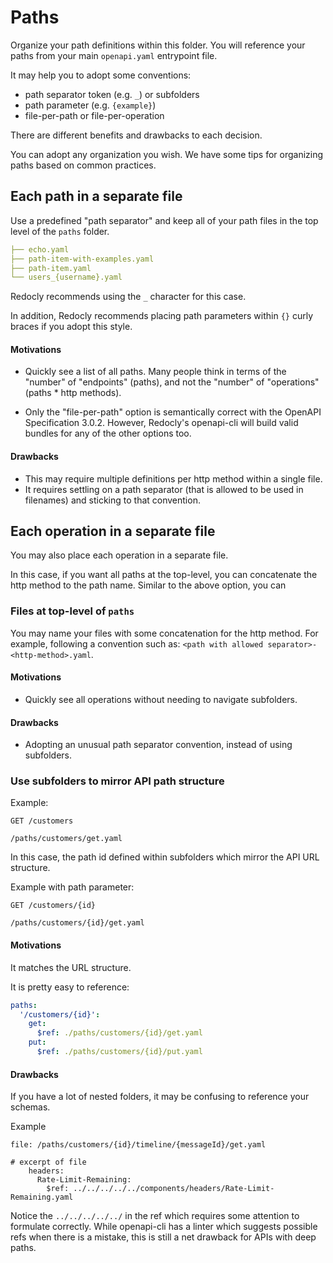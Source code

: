 # Paths

Organize your path definitions within this folder.  You will reference your paths from your main `openapi.yaml` entrypoint file.

It may help you to adopt some conventions:

* path separator token (e.g. `_`) or subfolders
* path parameter (e.g. `{example}`)
* file-per-path or file-per-operation

There are different benefits and drawbacks to each decision.  

You can adopt any organization you wish.  We have some tips for organizing paths based on common practices.

## Each path in a separate file

Use a predefined "path separator" and keep all of your path files in the top level of the `paths` folder.

```yaml
├── echo.yaml
├── path-item-with-examples.yaml
├── path-item.yaml
└── users_{username}.yaml
```

Redocly recommends using the `_` character for this case.

In addition, Redocly recommends placing path parameters within `{}` curly braces if you adopt this style.

#### Motivations

* Quickly see a list of all paths.  Many people think in terms of the "number" of "endpoints" (paths), and not the "number" of "operations" (paths * http methods).

* Only the "file-per-path" option is semantically correct with the OpenAPI Specification 3.0.2.  However, Redocly's openapi-cli will build valid bundles for any of the other options too.

#### Drawbacks

* This may require multiple definitions per http method within a single file.
* It requires settling on a path separator (that is allowed to be used in filenames) and sticking to that convention.

## Each operation in a separate file

You may also place each operation in a separate file.  

In this case, if you want all paths at the top-level, you can concatenate the http method to the path name.  Similar to the above option, you can 

### Files at top-level of `paths`

You may name your files with some concatenation for the http method. For example, following a convention such as: `<path with allowed separator>-<http-method>.yaml`.

#### Motivations

* Quickly see all operations without needing to navigate subfolders.

#### Drawbacks

* Adopting an unusual path separator convention, instead of using subfolders.

### Use subfolders to mirror API path structure

Example:
```
GET /customers

/paths/customers/get.yaml
```

In this case, the path id defined within subfolders which mirror the API URL structure.

Example with path parameter:
```
GET /customers/{id}

/paths/customers/{id}/get.yaml
```

#### Motivations

It matches the URL structure.

It is pretty easy to reference:

```yaml
paths:
  '/customers/{id}':
    get:
      $ref: ./paths/customers/{id}/get.yaml
    put:
      $ref: ./paths/customers/{id}/put.yaml
```

#### Drawbacks

If you have a lot of nested folders, it may be confusing to reference your schemas.  

Example
```
file: /paths/customers/{id}/timeline/{messageId}/get.yaml

# excerpt of file
    headers:
      Rate-Limit-Remaining: 
        $ref: ../../../../../components/headers/Rate-Limit-Remaining.yaml

```
Notice the `../../../../../` in the ref which requires some attention to formulate correctly.  While openapi-cli has a linter which suggests possible refs when there is a mistake, this is still a net drawback for APIs with deep paths.
